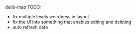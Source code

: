 delib-map
TODO:
- fix multiple levels weirdness in layout
- fix the UI into something that enables editing and deleting
- auto refresh data

